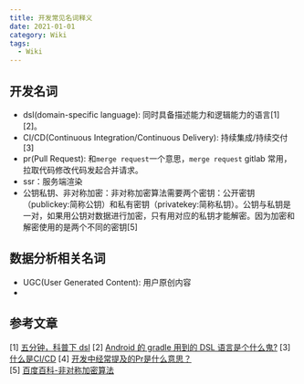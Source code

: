 ```yaml
---
title: 开发常见名词释义
date: 2021-01-01
category: Wiki
tags:
  - Wiki
---
```


<!-- more -->
## 开发名词

- dsl(domain-specific language): 同时具备描述能力和逻辑能力的语言[1][2]。
- CI/CD(Continuous Integration/Continuous Delivery): 持续集成/持续交付[3]
- pr(Pull Request): 和`merge request`一个意思，`merge request` gitlab 常用，拉取代码修改代码发起合并请求。
- ssr：服务端渲染
- 公钥私钥、非对称加密：非对称加密算法需要两个密钥：公开密钥（publickey:简称公钥）和私有密钥（privatekey:简称私钥）。公钥与私钥是一对，如果用公钥对数据进行加密，只有用对应的私钥才能解密。因为加密和解密使用的是两个不同的密钥[5]
## 数据分析相关名词

- UGC(User Generated Content): 用户原创内容
- 
## 参考文章

[1] [五分钟，科普下 dsl](https://zhuanlan.zhihu.com/p/24800713)
[2] [Android 的 gradle 用到的 DSL 语言是个什么鬼?](https://blog.csdn.net/lpjishu/article/details/72530910)
[3] [什么是CI/CD](https://linux.cn/article-9926-1.html?pr)
[4] [开发中经常提及的Pr是什么意思？](https://www.zhihu.com/question/355235592)  
[5] [百度百科-非对称加密算法](https://baike.baidu.com/item/%E9%9D%9E%E5%AF%B9%E7%A7%B0%E5%8A%A0%E5%AF%86%E7%AE%97%E6%B3%95/1208652)